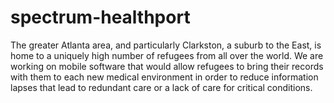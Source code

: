 # spectrum-healthport

The greater Atlanta area, and particularly Clarkston, a suburb to the East, is home to a uniquely high number of refugees from all over the world. We are working on mobile software that would allow refugees to bring their records with them to each new medical environment in order to reduce information lapses that lead to redundant care or a lack of care for critical conditions. 